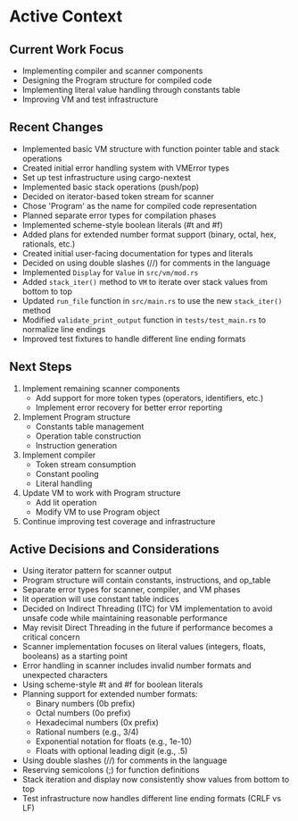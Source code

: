 # Active Context

## Current Work Focus
- Implementing compiler and scanner components
- Designing the Program structure for compiled code
- Implementing literal value handling through constants table
- Improving VM and test infrastructure

## Recent Changes
- Implemented basic VM structure with function pointer table and stack operations
- Created initial error handling system with VMError types
- Set up test infrastructure using cargo-nextest
- Implemented basic stack operations (push/pop)
- Decided on iterator-based token stream for scanner
- Chose 'Program' as the name for compiled code representation
- Planned separate error types for compilation phases
- Implemented scheme-style boolean literals (#t and #f)
- Added plans for extended number format support (binary, octal, hex, rationals, etc.)
- Created initial user-facing documentation for types and literals
- Decided on using double slashes (//) for comments in the language
- Implemented `Display` for `Value` in `src/vm/mod.rs`
- Added `stack_iter()` method to `VM` to iterate over stack values from bottom to top
- Updated `run_file` function in `src/main.rs` to use the new `stack_iter()` method
- Modified `validate_print_output` function in `tests/test_main.rs` to normalize line endings
- Improved test fixtures to handle different line ending formats

## Next Steps
1. Implement remaining scanner components
   - Add support for more token types (operators, identifiers, etc.)
   - Implement error recovery for better error reporting
2. Implement Program structure
   - Constants table management
   - Operation table construction
   - Instruction generation
3. Implement compiler
   - Token stream consumption
   - Constant pooling
   - Literal handling
4. Update VM to work with Program structure
   - Add lit operation
   - Modify VM to use Program object
5. Continue improving test coverage and infrastructure

## Active Decisions and Considerations
- Using iterator pattern for scanner output
- Program structure will contain constants, instructions, and op_table
- Separate error types for scanner, compiler, and VM phases
- lit operation will use constant table indices
- Decided on Indirect Threading (ITC) for VM implementation to avoid unsafe code while maintaining reasonable performance
- May revisit Direct Threading in the future if performance becomes a critical concern
- Scanner implementation focuses on literal values (integers, floats, booleans) as a starting point
- Error handling in scanner includes invalid number formats and unexpected characters
- Using scheme-style #t and #f for boolean literals
- Planning support for extended number formats:
  - Binary numbers (0b prefix)
  - Octal numbers (0o prefix)
  - Hexadecimal numbers (0x prefix)
  - Rational numbers (e.g., 3/4)
  - Exponential notation for floats (e.g., 1e-10)
  - Floats with optional leading digit (e.g., .5)
- Using double slashes (//) for comments in the language
- Reserving semicolons (;) for function definitions
- Stack iteration and display now consistently show values from bottom to top
- Test infrastructure now handles different line ending formats (CRLF vs LF)
